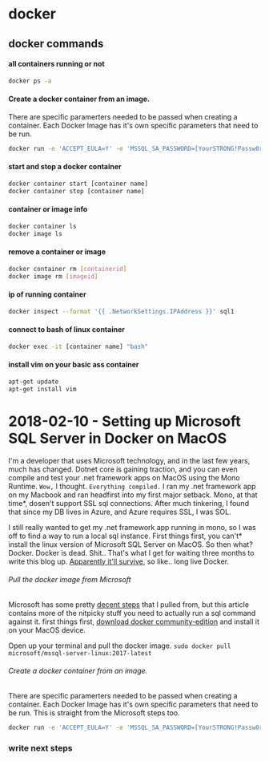 # docker

## docker commands

#### all containers running or not
```bash
docker ps -a
```

#### Create a docker container from an image.
There are specific paramerters needed to be passed when creating a container. Each Docker Image has it's own specific parameters that need to be run.
```bash
docker run -e 'ACCEPT_EULA=Y' -e 'MSSQL_SA_PASSWORD=[YourSTRONG!Passw0rd]' -p 1401:1433 --name sql1 -d microsoft/mssql-server-linux:2017-latest
```

#### start and stop a docker container 
```bash
docker container start [container name]
docker container stop [container name]
```

#### container or image info

```bash 
docker container ls
docker image ls
```

#### remove a container or image
```bash
docker container rm [containerid]
docker image rm [imageid]
```

#### ip of running container
```bash
docker inspect --format '{{ .NetworkSettings.IPAddress }}' sql1
```

#### connect to bash of linux container
```bash
docker exec -it [container name] "bash"
```

#### install vim on your basic ass container
```bash
apt-get update
apt-get install vim
```



# 2018-02-10 - Setting up Microsoft SQL Server in Docker on MacOS

I'm a developer that uses Microsoft technology, and in the last few years, much has changed. Dotnet core is gaining traction, and you can even compile and test your .net framework apps on MacOS using the Mono Runtime. `Wow,` I thought. `Everything compiled.` I ran my .net framework app on my Macbook and ran headfirst into my first major setback. Mono, at that time*, dosen't support SSL sql connections. After much tinkering, I found that since my DB lives in Azure, and Azure requires SSL, I was SOL.

I still really wanted to get my .net framework app running in mono, so I was off to find a way to run a local sql instance.
First things first, you can't* install the linux version of Microsoft SQL Server on MacOS. So then what? Docker. Docker is dead. Shit.. That's what I get for waiting three months to write this blog up. [Apparently it'll survive](https://chrisshort.net/docker-inc-is-dead/), so like.. long live Docker.

###### Pull the docker image from Microsoft
Microsoft has some pretty [decent steps](https://docs.microsoft.com/en-us/sql/linux/quickstart-install-connect-docker) that I pulled from, but this article contains more of the nitpicky stuff you need to actually run a sql command against it. first things first, [download docker community-edition](https://www.docker.com/community-edition) and install it on your MacOS device.

Open up your terminal and pull the docker image. `sudo docker pull microsoft/mssql-server-linux:2017-latest`

###### Create a docker container from an image.
There are specific paramerters needed to be passed when creating a container. Each Docker Image has it's own specific parameters that need to be run. This is straight from the Microsoft steps too.

```bash
docker run -e 'ACCEPT_EULA=Y' -e 'MSSQL_SA_PASSWORD=[YourSTRONG!Passw0rd]' -p 1401:1433 --name [sql1] -d microsoft/mssql-server-linux:2017-latest
```

### write next steps
